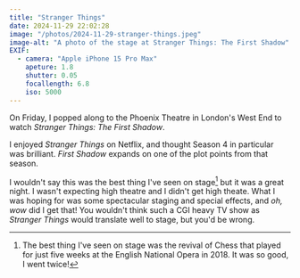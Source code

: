 ```yaml
---
title: "Stranger Things"
date: 2024-11-29 22:02:28
image: "/photos/2024-11-29-stranger-things.jpeg"
image-alt: "A photo of the stage at Stranger Things: The First Shadow"
EXIF:
  - camera: "Apple iPhone 15 Pro Max"
    apeture: 1.8
    shutter: 0.05
    focallength: 6.8
    iso: 5000
---
```


On Friday, I popped along to the Phoenix Theatre in London's West End to watch *Stranger Things: The First Shadow*.

I enjoyed *Stranger Things* on Netflix, and thought Season 4 in particular was brilliant. *First Shadow* expands on one of the plot points from that season.

I wouldn't say this was the best thing I've seen on stage[^1] but it was a great night. I wasn't expecting high theatre and I didn't get high theate. What I was hoping for was some spectacular staging and special effects, and *oh, wow* did I get that! You wouldn't think such a CGI heavy TV show as *Stranger Things* would translate well to stage, but you'd be wrong.

[^1]: The best thing I've seen on stage was the revival of Chess that played for just five weeks at the English National Opera in 2018. It was so good, I went twice! 